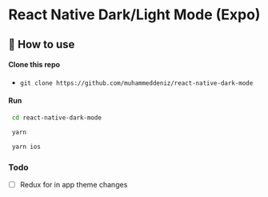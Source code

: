 # React Native Dark/Light Mode (Expo)

## 🚀 How to use

#### Clone this repo

- `git clone https://github.com/muhammeddeniz/react-native-dark-mode`


#### Run

```sh
 cd react-native-dark-mode
```


```sh
 yarn
```


```sh
 yarn ios 
```

### Todo
- [ ] Redux for in app theme changes
